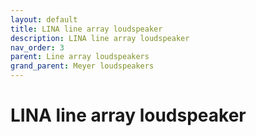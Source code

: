 ```yaml
---
layout: default
title: LINA line array loudspeaker
description: LINA line array loudspeaker
nav_order: 3
parent: Line array loudspeakers
grand_parent: Meyer loudspeakers
---
```


# LINA line array loudspeaker